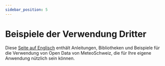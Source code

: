 ```yaml
---
sidebar_position: 5
---
```


# Beispiele der Verwendung Dritter

Diese [Seite auf Englisch](https://opendatadocs.meteoswiss.ch/general/third-party-examples) enthält Anleitungen, Bibliotheken und Beispiele für die Verwendung von Open Data von MeteoSchweiz, die für Ihre eigene Anwendung nützlich sein können.
